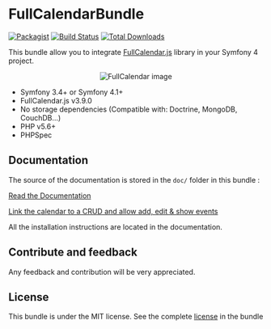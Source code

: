 FullCalendarBundle
==================

[![Packagist](https://poser.pugx.org/toiba/fullcalendar-bundle/version)](https://packagist.org/packages/toiba/fullcalendar-bundle)
[![Build Status](https://travis-ci.org/toiba/FullCalendarBundle.svg)](https://travis-ci.org/toiba/FullCalendarBundle)
[![Total Downloads](https://poser.pugx.org/toiba/fullcalendar-bundle/downloads)](https://packagist.org/packages/toiba/fullcalendar-bundle)

This bundle allow you to integrate [FullCalendar.js](http://fullcalendar.io/) library in your Symfony 4 project.

<p align="center">
  <img src="https://user-images.githubusercontent.com/10502887/43464490-8499d962-94db-11e8-8455-f688c2e7ad1d.png" alt="FullCalendar image">
</div>

* Symfony 3.4+ or Symfony 4.1+
* FullCalendar.js v3.9.0
* No storage dependencies (Compatible with: Doctrine, MongoDB, CouchDB...)
* PHP v5.6+
* PHPSpec

Documentation
-------------

The source of the documentation is stored in the `doc/` folder in this bundle :

[Read the Documentation](doc/index.md)

[Link the calendar to a CRUD and allow add, edit & show events](doc/doctrine-crud.md)

All the installation instructions are located in the documentation.


Contribute and feedback
-----------------------

Any feedback and contribution will be very appreciated.

License
-------

This bundle is under the MIT license. See the complete [license](LICENSE) in the bundle
